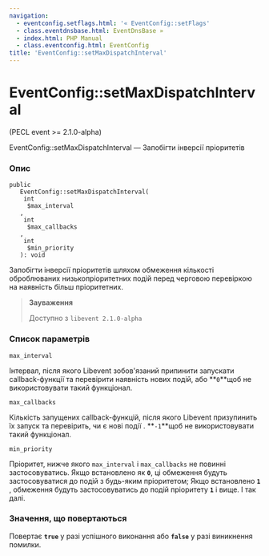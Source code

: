 ```yaml
---
navigation:
  - eventconfig.setflags.html: '« EventConfig::setFlags'
  - class.eventdnsbase.html: EventDnsBase »
  - index.html: PHP Manual
  - class.eventconfig.html: EventConfig
title: 'EventConfig::setMaxDispatchInterval'
---
```

# EventConfig::setMaxDispatchInterval

(PECL event >= 2.1.0-alpha)

EventConfig::setMaxDispatchInterval — Запобігти інверсії пріоритетів

### Опис

```methodsynopsis
public
   EventConfig::setMaxDispatchInterval(
    int
     $max_interval
   , 
    int
     $max_callbacks
   , 
    int
     $min_priority
   ): void
```

Запобігти інверсії пріоритетів шляхом обмеження кількості оброблюваних низькопріоритетних подій перед черговою перевіркою на наявність більш пріоритетних.

> **Зауваження**
> 
> Доступно з `libevent 2.1.0-alpha`

### Список параметрів

`max_interval`

Інтервал, після якого Libevent зобов'язаний припинити запускати callback-функції та перевірити наявність нових подій, або \*\*`0`\*\*щоб не використовувати такий функціонал.

`max_callbacks`

Кількість запущених callback-функцій, після якого Libevent призупинить їх запуск та перевірить, чи є нові події . \*\*`-1`\*\*щоб не використовувати такий функціонал.

`min_priority`

Пріоритет, нижче якого `max_interval` і `max_callbacks` не повинні застосовуватись. Якщо встановлено як **`0`**, ці обмеження будуть застосовуватися до подій з будь-яким пріоритетом; Якщо встановлено **`1`** , обмеження будуть застосовуватись до подій пріоритету **`1`** і вище. І так далі.

### Значення, що повертаються

Повертає **`true`** у разі успішного виконання або **`false`** у разі виникнення помилки.
